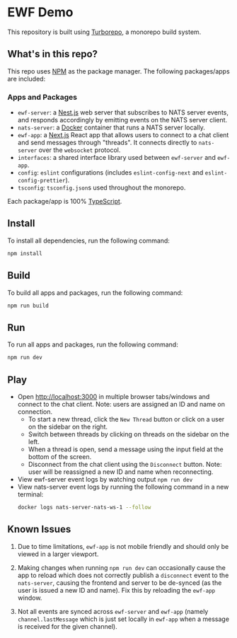 # EWF Demo

This repository is built using [Turborepo](https://turborepo.org/docs), a monorepo build system.

## What's in this repo?

This repo uses [NPM](https://www.npmjs.com/) as the package manager. The following packages/apps are included:

### Apps and Packages

- `ewf-server`: a [Nest.js](https://docs.nestjs.com/) web server that subscribes to NATS server events, and responds accordingly by emitting events on the NATS server client.
- `nats-server`: a [Docker](https://docs.docker.com/get-started/overview/) container that runs a NATS server locally.
- `ewf-app`: a [Next.js](https://nextjs.org) React app that allows users to connect to a chat client and send messages through "threads". It connects directly to `nats-server` over the `websocket` protocol.
- `interfaces`: a shared interface library used between `ewf-server` and `ewf-app`.
- `config`: `eslint` configurations (includes `eslint-config-next` and `eslint-config-prettier`).
- `tsconfig`: `tsconfig.json`s used throughout the monorepo.

Each package/app is 100% [TypeScript](https://www.typescriptlang.org/).

## Install

To install all dependencies, run the following command:

```bash
npm install
```

## Build

To build all apps and packages, run the following command:

```bash
npm run build
```

## Run

To run all apps and packages, run the following command:

```bash
npm run dev
```

## Play

- Open [http://localhost:3000](http://localhost:3000) in multiple browser tabs/windows and connect to the chat client. Note: users are assigned an ID and name on connection.
  - To start a new thread, click the `New Thread` button or click on a user on the sidebar on the right.
  - Switch between threads by clicking on threads on the sidebar on the left.
  - When a thread is open, send a message using the input field at the bottom of the screen.
  - Disconnect from the chat client using the `Disconnect` button. Note: user will be reassigned a new ID and name when reconnecting.
- View ewf-server event logs by watching output `npm run dev`
- View nats-server event logs by running the following command in a new terminal:
  ```bash
  docker logs nats-server-nats-ws-1 --follow
  ```

## Known Issues

1. Due to time limitations, `ewf-app` is not mobile friendly and should only be viewed in a larger viewport.

2. Making changes when running `npm run dev` can occasionally cause the app to reload which does not correctly publish a `disconnect` event to the `nats-server`, causing the frontend and server to be de-synced (as the user is issued a new ID and name). Fix this by reloading the `ewf-app` window.

3. Not all events are synced across `ewf-server` and `ewf-app` (namely `channel.lastMessage` which is just set locally in `ewf-app` when a message is received for the given channel).
